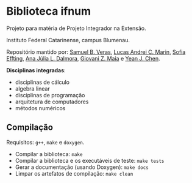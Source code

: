 # Biblioteca ifnum

Projeto para matéria de Projeto Integrador na Extensão.

Instituto Federal Catarinense, campus Blumenau.

Repositório mantido por: [Samuel B. Veras](https://github.com/SamVeras), [Lucas
Andrei C. Marin](https://github.com/L-Andrei), [Sofia
Effting](https://github.com/sofiaEffting), [Ana Júlia L.
Dalmora](https://github.com/AnaDalmora), [Giovani Z.
Maia](https://github.com/Gzanella1) e [Yean J. Chen](https://github.com/yeanjy).

**Disciplinas integradas**:

- disciplinas de cálculo
- algebra linear
- disciplinas de programação
- arquitetura de computadores
- métodos numéricos

## Compilação

Requisitos: `g++`, `make` e `doxygen`.

- Compilar a biblioteca: `make`
- Compilar a biblioteca e os executáveis de teste: `make tests`
- Gerar a documentação (usando Doxygen): `make docs`
- Limpar os artefatos de compilação: `make clean`
